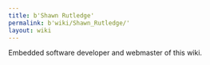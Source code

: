 ```yaml
---
title: b'Shawn Rutledge'
permalink: b'wiki/Shawn_Rutledge/'
layout: wiki
---
```


Embedded software developer and webmaster of this wiki.
